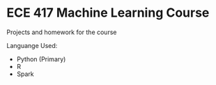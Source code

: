 # ECE 417 Machine Learning Course
Projects and homework for the course

Languange Used:
- Python (Primary)
- R
- Spark
